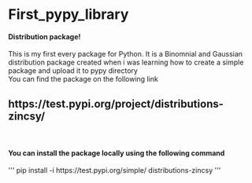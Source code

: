 # First_pypy_library

<b><h4> Distribution package! </h4></b>
This is my first every package for Python.
It is a Binomnial and Gaussian distribution package created when i was learning how to create a simple package and upload it to pypy directory
<br>
You can find the package on the following link <br>
<h2>https://test.pypi.org/project/distributions-zincsy/ </h2>
<br>
<h4> You can install the package locally using the following command</h4>
'''
pip install -i https://test.pypi.org/simple/ distributions-zincsy
'''
